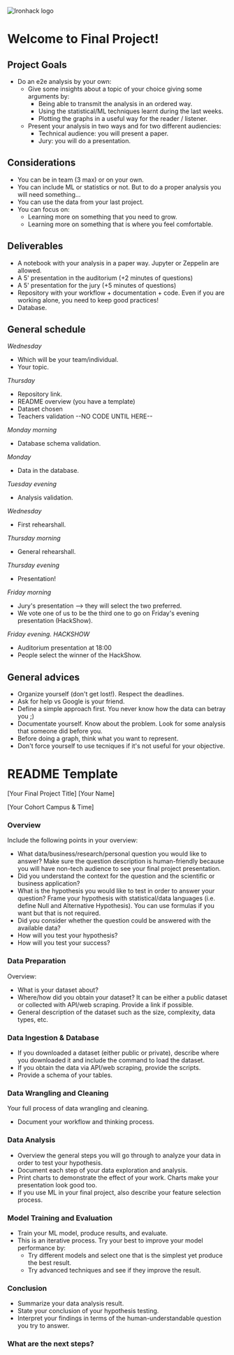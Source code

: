 
![Ironhack logo](https://i.imgur.com/1QgrNNw.png)

# Welcome to Final Project!

## Project Goals
* Do an e2e analysis by your own:
  * Give some insights about a topic of your choice giving some arguments by:
    * Being able to transmit the analysis in an ordered way.
    * Using the statistical/ML techniques learnt during the last weeks.
    * Plotting the graphs in a useful way for the reader / listener.
  * Present your analysis in two ways and for two different audiencies:
    * Technical audience: you will present a paper.
    * Jury: you will do a presentation.
    
    
## Considerations
* You can be in team (3 max) or on your own.
* You can include ML or statistics or not. But to do a proper analysis you will need something...
* You can use the data from your last project.
* You can focus on:
  * Learning more on something that you need to grow.
  * Learning more on something that is where you feel comfortable.

## Deliverables
* A notebook with your analysis in a paper way. Jupyter or Zeppelin are allowed.
* A 5' presentation in the auditorium (+2 minutes of questions)
* A 5' presentation for the jury (+5 minutes of questions)
* Repository with your workflow + documentation + code. Even if you are working alone, you need to keep good practices!
* Database.

## General schedule
*Wednesday*
* Which will be your team/individual.
* Your topic.


*Thursday*
* Repository link.
* README overview (you have a template)
* Dataset chosen
* Teachers validation --NO CODE UNTIL HERE--

*Monday morning*
* Database schema validation.

*Monday*
* Data in the database.

*Tuesday evening*
* Analysis validation.

*Wednesday*
* First rehearshall.

*Thursday morning*
* General rehearshall.

*Thursday evening*
* Presentation!

*Friday morning*
* Jury's presentation --> they will select the two preferred.
* We vote one of us to be the third one to go on Friday's evening presentation (HackShow).

*Friday evening. HACKSHOW*
* Auditorium presentation at 18:00
* People select the winner of the HackShow.

## General advices
* Organize yourself (don't get lost!). Respect the deadlines.
* Ask for help vs Google is your friend.
* Define a simple approach first. You never know how the data can betray you ;)
* Documentate yourself. Know about the problem. Look for some analysis that someone did before you.
* Before doing a graph, think what you want to represent.
* Don't force yourself to use tecniques if it's not useful for your objective.

# README Template

[Your Final Project Title]
[Your Name]

[Your Cohort Campus & Time]

### Overview
Include the following points in your overview:

* What data/business/research/personal question you would like to answer?
Make sure the question description is human-friendly because you will have non-tech audience to see your final project presentation.
* Did you understand the context for the question and the scientific or business application?
* What is the hypothesis you would like to test in order to answer your question?
Frame your hypothesis with statistical/data languages (i.e. define Null and Alternative Hypothesis). You can use formulas if you want but that is not required.
* Did you consider whether the question could be answered with the available data?
* How will you test your hypothesis?
* How will you test your success?




### Data Preparation
Overview:
* What is your dataset about?
* Where/how did you obtain your dataset?
It can be either a public dataset or collected with API/web scraping.
Provide a link if possible.
* General description of the dataset such as the size, complexity, data types, etc.

### Data Ingestion & Database
* If you downloaded a dataset (either public or private), describe where you downloaded it and include the command to load the dataset.
* If you obtain the data via API/web scraping, provide the scripts.
* Provide a schema of your tables.

### Data Wrangling and Cleaning
Your full process of data wrangling and cleaning.
* Document your workflow and thinking process.

### Data Analysis
* Overview the general steps you will go through to analyze your data in order to test your hypothesis.
* Document each step of your data exploration and analysis.
* Print charts to demonstrate the effect of your work. Charts make your presentation look good too.
* If you use ML in your final project, also describe your feature selection process.

### Model Training and Evaluation
* Train your ML model, produce results, and evaluate.
* This is an iterative process. Try your best to improve your model performance by:
  * Try different models and select one that is the simplest yet produce the best result.
  * Try advanced techniques and see if they improve the result.

### Conclusion
* Summarize your data analysis result.
* State your conclusion of your hypothesis testing.
* Interpret your findings in terms of the human-understandable question you try to answer.

### What are the next steps?


